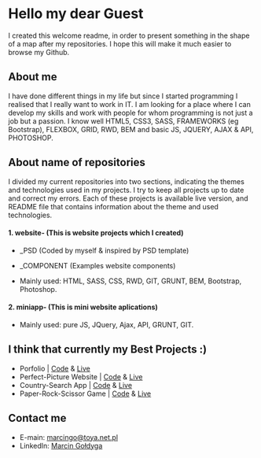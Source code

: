    # Hello my dear Guest
   I created this welcome readme, in order to present something in the shape of a map after my repositories. I hope this will make it much    easier to browse my Github. 
   ## About me    
   I have done different things in my life but since I started programming I realised that I really want to work in IT. I am looking for a    place where I can develop my skills and work with people for whom programming is not just a job but a passion. I know well HTML5, CSS3,    SASS, FRAMEWORKS (eg Bootstrap), FLEXBOX, GRID, RWD, BEM and basic JS, JQUERY, AJAX & API, PHOTOSHOP.
   ## About name of repositories
   I divided my current repositories into two sections, indicating the themes and technologies used in my projects.
   I try to keep all projects up to date and correct my errors. Each of these projects is available live version, and README file that        contains information about the theme and used technologies.     
   #### 1. website- (This is website projects which I created)   
   * _PSD (Coded by myself & inspired by PSD template)
   * _COMPONENT (Examples website components)
   
   * Mainly used: HTML, SASS, CSS, RWD, GIT, GRUNT, BEM, Bootstrap, Photoshop.
   #### 2. miniapp- (This is mini website aplications)        
   * Mainly used: pure JS, JQuery, Ajax, API, GRUNT, GIT.
   ## I think that currently my Best Projects :)
   * Porfolio                | [Code](https://github.com/Goldyga/Portfolio) &  [Live](https://goldyga.github.io/Portfolio/)
   * Perfect-Picture Website | [Code](https://github.com/Goldyga/website-Perfect-Picture_PSD) &  [Live](https://goldyga.github.io/website-Perfect-Picture_PSD/)
   * Country-Search App | [Code](https://github.com/Goldyga/miniapp_Country-Search) &  [Live](https://goldyga.github.io/miniapp_Country-Search/)
   * Paper-Rock-Scissor Game | [Code](https://github.com/Goldyga/miniapp_PapperRockScissor) &  [Live](https://goldyga.github.io/miniapp_PapperRockScissor/)
   ## Contact me    
   * E-main: marcingo@toya.net.pl
   * LinkedIn: [Marcin Gołdyga](https://www.linkedin.com/in/marcin-goldyga/)
